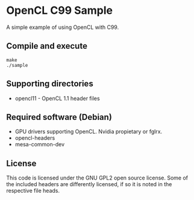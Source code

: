 OpenCL C99 Sample
=================

A simple example of using OpenCL with C99.

Compile and execute
-------------------
    make
    ./sample


Supporting directories
----------------------
 * opencl11 - OpenCL 1.1 header files
 

Required software (Debian)
--------------------------
 * GPU drivers supporting OpenCL. Nvidia propietary or fglrx.
 * opencl-headers
 * mesa-common-dev


License
-------
This code is licensed under the GNU GPL2 open source license. 
Some of the included headers are differently licensed, if so it is noted in the respective file heads.
